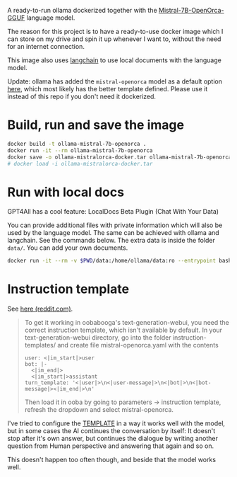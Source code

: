 A ready-to-run ollama dockerized together with the [Mistral-7B-OpenOrca-GGUF](https://huggingface.co/TheBloke/Mistral-7B-OpenOrca-GGUF) language model.

The reason for this project is to have a ready-to-use docker image which I can store on my drive and spin it up whenever I want to,
without the need for an internet connection.

This image also uses [langchain](https://www.langchain.com/) to use local documents with the language model.

Update: ollama has added the `mistral-openorca` model as a default option [here](https://ollama.ai/library/mistral-openorca),
which most likely has the better template defined.
Please use it instead of this repo if you don't need it dockerized.

# Build, run and save the image

```bash
docker build -t ollama-mistral-7b-openorca .
docker run -it --rm ollama-mistral-7b-openorca
docker save -o ollama-mistralorca-docker.tar ollama-mistral-7b-openorca
# docker load -i ollama-mistralorca-docker.tar
```

# Run with local docs

GPT4All has a cool feature: LocalDocs Beta Plugin (Chat With Your Data)

You can provide additional files with private information which will also be used by the language model.
The same can be achieved with ollama and langchain. See the commands below.
The extra data is inside the folder `data/`. You can add your own documents.

```bash
docker run -it --rm -v $PWD/data:/home/ollama/data:ro --entrypoint bash ollama-mistral-7b-openorca -c 'source venv/bin/activate && ./start-server.sh && python ollama-with-local-docs.py'
```

# Instruction template

See [here (reddit.com)](https://www.reddit.com/r/LocalLLaMA/comments/16y5nq8/comment/k388mwb/).

> To get it working in oobabooga's text-generation-webui, you need the correct instruction template, which isn't available by default. In your text-generation-webui directory, go into the folder instruction-templates/ and create file mistral-openorca.yaml with the contents
>
> ```
> user: <|im_start|>user
> bot: |-
>   <|im_end|>
>   <|im_start|>assistant
> turn_template: '<|user|>\n<|user-message|>\n<|bot|>\n<|bot-message|><|im_end|>\n'
> ```
>
> Then load it in ooba by going to parameters -> instruction template, refresh the dropdown and select mistral-openorca. 

I've tried to configure the [TEMPLATE](https://github.com/jmorganca/ollama/blob/main/docs/modelfile.md#template)
in a way it works well with the model, but in some cases the AI continues the conversation by itself:
It doesn't stop after it's own answer, but continues the dialogue by writing another question from Human perspective and answering that again and so on.

This doesn't happen too often though, and beside that the model works well.
